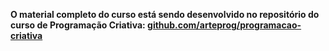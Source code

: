 
**O material completo do curso está sendo desenvolvido no repositório do curso
de Programação Criativa: [github.com/arteprog/programacao-criativa](http://github.com/arteprog/programacao-criativa)**

